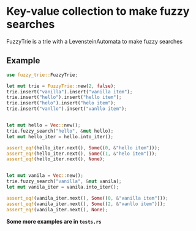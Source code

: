 # Key-value collection to make fuzzy searches

FuzzyTrie is a trie with a LevensteinAutomata to make fuzzy searches

## Example

```rust
use fuzzy_trie::FuzzyTrie;

let mut trie = FuzzyTrie::new(2, false);
trie.insert("vanilla").insert("vanilla item");
trie.insert("hello").insert("hello item");
trie.insert("helo").insert("helo item");
trie.insert("vanllo").insert("vanllo item");


let mut hello = Vec::new();
trie.fuzzy_search("hello", &mut hello);
let mut hello_iter = hello.into_iter();

assert_eq!(hello_iter.next(), Some((0, &"hello item")));
assert_eq!(hello_iter.next(), Some((1, &"helo item")));
assert_eq!(hello_iter.next(), None);


let mut vanila = Vec::new();
trie.fuzzy_search("vanilla", &mut vanila);
let mut vanila_iter = vanila.into_iter();

assert_eq!(vanila_iter.next(), Some((0, &"vanilla item")));
assert_eq!(vanila_iter.next(), Some((2, &"vanllo item")));
assert_eq!(vanila_iter.next(), None);
```

**Some more examples are in `tests.rs`**
